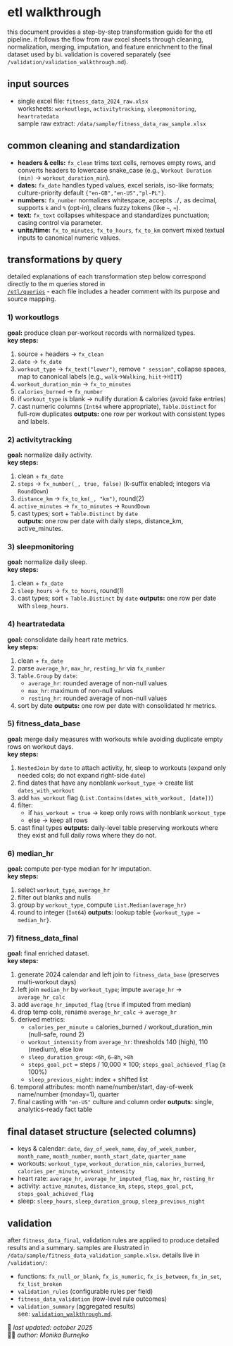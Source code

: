 # etl walkthrough
this document provides a step-by-step transformation guide for the etl pipeline. it follows the flow from raw excel sheets through cleaning, normalization, merging, imputation, and feature enrichment to the final dataset used by bi. validation is covered separately (see `/validation/validation_walkthrough.md`).

## input sources
- single excel file: `fitness_data_2024_raw.xlsx`  
  worksheets: `workoutlogs`, `activitytracking`, `sleepmonitoring`, `heartratedata`  
  sample raw extract: `/data/sample/fitness_data_raw_sample.xlsx`

## common cleaning and standardization
- **headers & cells:** `fx_clean` trims text cells, removes empty rows, and converts headers to lowercase snake_case (e.g., `Workout Duration (min)` → `workout_duration_min`).
- **dates:** `fx_date` handles typed values, excel serials, iso-like formats; culture-priority default `{"en-GB","en-US","pl-PL"}`.
- **numbers:** `fx_number` normalizes whitespace, accepts `.`/`,` as decimal, supports `k` and `%` (opt-in), cleans fuzzy tokens (like `~`, `≈`).
- **text:** `fx_text` collapses whitespace and standardizes punctuation; casing control via parameter.
- **units/time:** `fx_to_minutes`, `fx_to_hours`, `fx_to_km` convert mixed textual inputs to canonical numeric values.

## transformations by query
detailed explanations of each transformation step below correspond directly to the m queries stored in  
[`/etl/queries`](./queries) - each file includes a header comment with its purpose and source mapping.

### 1) workoutlogs
**goal:** produce clean per-workout records with normalized types.  
**key steps:**
1. source + headers → `fx_clean`
2. `date` → `fx_date`
3. `workout_type` → `fx_text("lower")`, remove `" session"`, collapse spaces, map to canonical labels (e.g., `walk`→`Walking`, `hiit`→`HIIT`)
4. `workout_duration_min` → `fx_to_minutes`
5. `calories_burned` → `fx_number`
6. if `workout_type` is blank → nullify duration & calories (avoid fake entries)
7. cast numeric columns (`Int64` where appropriate), `Table.Distinct` for full-row duplicates
**outputs:** one row per workout with consistent types and labels.

### 2) activitytracking
**goal:** normalize daily activity.  
**key steps:**
1. clean + `fx_date`  
2. `steps` → `fx_number(_, true, false)` (k-suffix enabled; integers via `RoundDown`)  
3. `distance_km` → `fx_to_km(_, "km")`, round(2)  
4. `active_minutes` → `fx_to_minutes` → `RoundDown`  
5. cast types; sort + `Table.Distinct` by `date`  
**outputs:** one row per date with daily steps, distance_km, active_minutes.

### 3) sleepmonitoring
**goal:** normalize daily sleep.  
**key steps:**
1. clean + `fx_date`  
2. `sleep_hours` → `fx_to_hours`, round(1)  
3. cast types; sort + `Table.Distinct` by `date`
**outputs:** one row per date with `sleep_hours`.

### 4) heartratedata
**goal:** consolidate daily heart rate metrics.  
**key steps:**
1. clean + `fx_date`  
2. parse `average_hr`, `max_hr`, `resting_hr` via `fx_number`  
3. `Table.Group` by `date`:  
   - `average_hr`: rounded average of non-null values  
   - `max_hr`: maximum of non-null values  
   - `resting_hr`: rounded average of non-null values  
4. sort by date
**outputs:** one row per date with consolidated hr metrics.

### 5) fitness_data_base
**goal:** merge daily measures with workouts while avoiding duplicate empty rows on workout days.  
**key steps:**
1. `NestedJoin` by `date` to attach activity, hr, sleep to workouts (expand only needed cols; do not expand right-side `date`)  
2. find dates that have any nonblank `workout_type` → create list `dates_with_workout`  
3. add `has_workout` flag (`List.Contains(dates_with_workout, [date])`)  
4. filter:  
   - if `has_workout = true` → keep only rows with nonblank `workout_type`  
   - else → keep all rows  
5. cast final types
**outputs:** daily-level table preserving workouts where they exist and full daily rows where they do not.

### 6) median_hr
**goal:** compute per-type median for hr imputation.  
**key steps:**
1. select `workout_type`, `average_hr`  
2. filter out blanks and nulls  
3. group by `workout_type`, compute `List.Median(average_hr)`  
4. round to integer (`Int64`)
**outputs:** lookup table `{workout_type → median_hr}`.

### 7) fitness_data_final
**goal:** final enriched dataset.
<br>**key steps:**
1. generate 2024 calendar and left join to `fitness_data_base` (preserves multi-workout days)  
2. left join `median_hr` by `workout_type`; impute `average_hr` → `average_hr_calc`  
3. add `average_hr_imputed_flag` (`true` if imputed from median)  
4. drop temp cols, rename `average_hr_calc` → `average_hr`  
5. derived metrics:  
   - `calories_per_minute` = calories_burned / workout_duration_min (null-safe, round 2)  
   - `workout_intensity` from `average_hr`: thresholds 140 (high), 110 (medium), else low  
   - `sleep_duration_group`: `<6h`, `6–8h`, `>8h`  
   - `steps_goal_pct` = steps / 10,000 × 100; `steps_goal_achieved_flag` (≥ 100%)  
   - `sleep_previous_night`: index + shifted list  
6. temporal attributes: month name/number/start, day-of-week name/number (monday=1), quarter  
7. final casting with `"en-US"` culture and column order
**outputs:** single, analytics-ready fact table

## final dataset structure (selected columns)
- keys & calendar: `date`, `day_of_week_name`, `day_of_week_number`, `month_name`, `month_number`, `month_start_date`, `quarter_name`  
- workouts: `workout_type`, `workout_duration_min`, `calories_burned`, `calories_per_minute`, `workout_intensity`  
- heart rate: `average_hr`, `average_hr_imputed_flag`, `max_hr`, `resting_hr`  
- activity: `active_minutes`, `distance_km`, `steps`, `steps_goal_pct`, `steps_goal_achieved_flag`  
- sleep: `sleep_hours`, `sleep_duration_group`, `sleep_previous_night`

## validation
after `fitness_data_final`, validation rules are applied to produce detailed results and a summary. samples are illustrated in `/data/sample/fitness_data_validation_sample.xlsx`. details live in `/validation/`:
- functions: `fx_null_or_blank`, `fx_is_numeric`, `fx_is_between`, `fx_in_set`, `fx_list_broken`
- `validation_rules` (configurable rules per field)
- `fitness_data_validation` (row-level rule outcomes)
- `validation_summary` (aggregated results)
<br>see: [`validation_walkthrough.md`](validation_walkthrough.md).


📅 *last updated: october 2025*  
👩‍💻 *author: Monika Burnejko*
